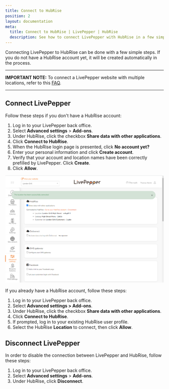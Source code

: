 ```yaml
---
title: Connect to HubRise
position: 2
layout: documentation
meta:
  title: Connect to HubRise | LivePepper | HubRise
  description: See how to connect LivePepper with HubRise in a few simple steps. HubRise transmits your LivePepper orders into your EPOS and other apps you use every day.
---
```


Connecting LivePepper to HubRise can be done with a few simple steps. If you do not have a HubRise account yet, it will be created automatically in the process.

---

**IMPORTANT NOTE:** To connect a LivePepper website with multiple locations, refer to this [FAQ](/apps/livepepper/faqs/connect-branches-hubrise-accounts/).

---

## Connect LivePepper

Follow these steps if you don't have a HubRise account:

1. Log in to your LivePepper back office.
2. Select **Advanced settings** > **Add-ons**.
3. Under HubRise, click the checkbox **Share data with other applications**.
4. Click **Connect to HubRise**.
5. When the HubRise login page is presented, click **No account yet?**
6. Enter your personal information and click **Create account**.
7. Verify that your account and location names have been correctly prefilled by LivePepper. Click **Create**.
8. Click **Allow**.

![Connection to HubRise - Connected](../images/006-en-hubrise-connection-confirmed.png)

If you already have a HubRise account, follow these steps:

1. Log in to your LivePepper back office.
2. Select **Advanced settings > Add-ons**.
3. Under HubRise, click the checkbox **Share data with other applications**.
4. Click **Connect to HubRise**.
5. If prompted, log in to your existing HubRise user profile.
6. Select the HubRise **Location** to connect, then click **Allow**.

## Disconnect LivePepper

In order to disable the connection between LivePepper and HubRise, follow these steps:

1. Log in to your LivePepper back office.
2. Select **Advanced settings** > **Add-ons**.
3. Under HubRise, click **Disconnect**.
